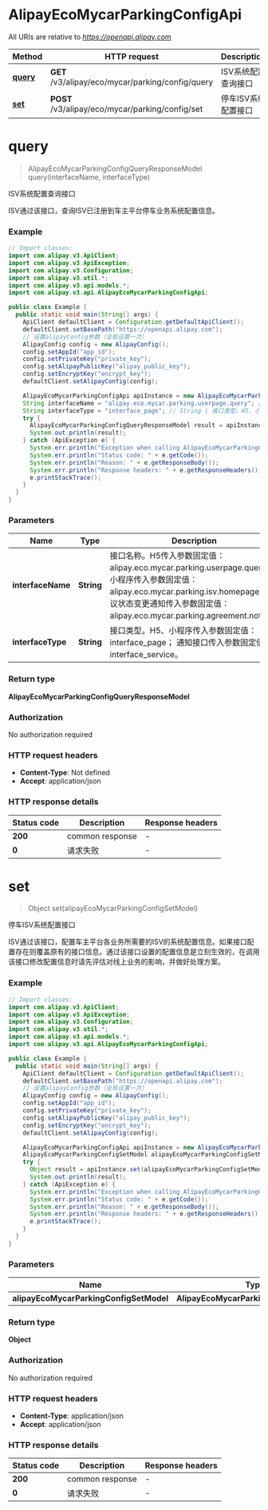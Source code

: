 # AlipayEcoMycarParkingConfigApi

All URIs are relative to *https://openapi.alipay.com*

| Method | HTTP request | Description |
|------------- | ------------- | -------------|
| [**query**](AlipayEcoMycarParkingConfigApi.md#query) | **GET** /v3/alipay/eco/mycar/parking/config/query | ISV系统配置查询接口 |
| [**set**](AlipayEcoMycarParkingConfigApi.md#set) | **POST** /v3/alipay/eco/mycar/parking/config/set | 停车ISV系统配置接口 |


<a name="query"></a>
# **query**
> AlipayEcoMycarParkingConfigQueryResponseModel query(interfaceName, interfaceType)

ISV系统配置查询接口

ISV通过该接口，查询ISV已注册到车主平台停车业务系统配置信息。

### Example
```java
// Import classes:
import com.alipay.v3.ApiClient;
import com.alipay.v3.ApiException;
import com.alipay.v3.Configuration;
import com.alipay.v3.util.*;
import com.alipay.v3.api.models.*;
import com.alipay.v3.api.AlipayEcoMycarParkingConfigApi;

public class Example {
  public static void main(String[] args) {
    ApiClient defaultClient = Configuration.getDefaultApiClient();
    defaultClient.setBasePath("https://openapi.alipay.com");
    // 设置alipayConfig参数（全局设置一次）
    AlipayConfig config = new AlipayConfig();
    config.setAppId("app_id");
    config.setPrivateKey("private_key");
    config.setAlipayPublicKey("alipay_public_key");
    config.setEncryptKey("encrypt_key");
    defaultClient.setAlipayConfig(config);

    AlipayEcoMycarParkingConfigApi apiInstance = new AlipayEcoMycarParkingConfigApi(defaultClient);
    String interfaceName = "alipay.eco.mycar.parking.userpage.query"; // String | 接口名称。H5传入参数固定值：alipay.eco.mycar.parking.userpage.query； 小程序传入参数固定值：alipay.eco.mycar.parking.isv.homepage； 协议状态变更通知传入参数固定值： alipay.eco.mycar.parking.agreement.notify。
    String interfaceType = "interface_page"; // String | 接口类型。H5、小程序传入参数固定值：interface_page； 通知接口传入参数固定值：interface_service。
    try {
      AlipayEcoMycarParkingConfigQueryResponseModel result = apiInstance.query(interfaceName, interfaceType);
      System.out.println(result);
    } catch (ApiException e) {
      System.err.println("Exception when calling AlipayEcoMycarParkingConfigApi#query");
      System.err.println("Status code: " + e.getCode());
      System.err.println("Reason: " + e.getResponseBody());
      System.err.println("Response headers: " + e.getResponseHeaders());
      e.printStackTrace();
    }
  }
}
```

### Parameters

| Name | Type | Description  | Notes |
|------------- | ------------- | ------------- | -------------|
| **interfaceName** | **String**| 接口名称。H5传入参数固定值：alipay.eco.mycar.parking.userpage.query； 小程序传入参数固定值：alipay.eco.mycar.parking.isv.homepage； 协议状态变更通知传入参数固定值： alipay.eco.mycar.parking.agreement.notify。 | [optional] |
| **interfaceType** | **String**| 接口类型。H5、小程序传入参数固定值：interface_page； 通知接口传入参数固定值：interface_service。 | [optional] |

### Return type

**AlipayEcoMycarParkingConfigQueryResponseModel**

### Authorization

No authorization required

### HTTP request headers

 - **Content-Type**: Not defined
 - **Accept**: application/json

### HTTP response details
| Status code | Description | Response headers |
|-------------|-------------|------------------|
| **200** | common response |  -  |
| **0** | 请求失败 |  -  |

<a name="set"></a>
# **set**
> Object set(alipayEcoMycarParkingConfigSetModel)

停车ISV系统配置接口

ISV通过该接口，配置车主平台各业务所需要的ISV的系统配置信息。如果接口配置存在则覆盖原有的接口信息。通过该接口设置的配置信息是立刻生效的，在调用该接口修改配置信息时请先评估对线上业务的影响，并做好处理方案。

### Example
```java
// Import classes:
import com.alipay.v3.ApiClient;
import com.alipay.v3.ApiException;
import com.alipay.v3.Configuration;
import com.alipay.v3.util.*;
import com.alipay.v3.api.models.*;
import com.alipay.v3.api.AlipayEcoMycarParkingConfigApi;

public class Example {
  public static void main(String[] args) {
    ApiClient defaultClient = Configuration.getDefaultApiClient();
    defaultClient.setBasePath("https://openapi.alipay.com");
    // 设置alipayConfig参数（全局设置一次）
    AlipayConfig config = new AlipayConfig();
    config.setAppId("app_id");
    config.setPrivateKey("private_key");
    config.setAlipayPublicKey("alipay_public_key");
    config.setEncryptKey("encrypt_key");
    defaultClient.setAlipayConfig(config);

    AlipayEcoMycarParkingConfigApi apiInstance = new AlipayEcoMycarParkingConfigApi(defaultClient);
    AlipayEcoMycarParkingConfigSetModel alipayEcoMycarParkingConfigSetModel = new AlipayEcoMycarParkingConfigSetModel(); // AlipayEcoMycarParkingConfigSetModel | 
    try {
      Object result = apiInstance.set(alipayEcoMycarParkingConfigSetModel);
      System.out.println(result);
    } catch (ApiException e) {
      System.err.println("Exception when calling AlipayEcoMycarParkingConfigApi#set");
      System.err.println("Status code: " + e.getCode());
      System.err.println("Reason: " + e.getResponseBody());
      System.err.println("Response headers: " + e.getResponseHeaders());
      e.printStackTrace();
    }
  }
}
```

### Parameters

| Name | Type | Description  | Notes |
|------------- | ------------- | ------------- | -------------|
| **alipayEcoMycarParkingConfigSetModel** | **AlipayEcoMycarParkingConfigSetModel**|  | [optional] |

### Return type

**Object**

### Authorization

No authorization required

### HTTP request headers

 - **Content-Type**: application/json
 - **Accept**: application/json

### HTTP response details
| Status code | Description | Response headers |
|-------------|-------------|------------------|
| **200** | common response |  -  |
| **0** | 请求失败 |  -  |

